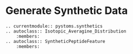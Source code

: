 # Generate Synthetic Data

```{eval-rst}
.. currentmodule:: pystoms.synthetics
.. autoclass:: Isotopic_Averagine_Distribution
    :members:
.. autoclass:: SyntheticPeptideFeature
    :members:
```
